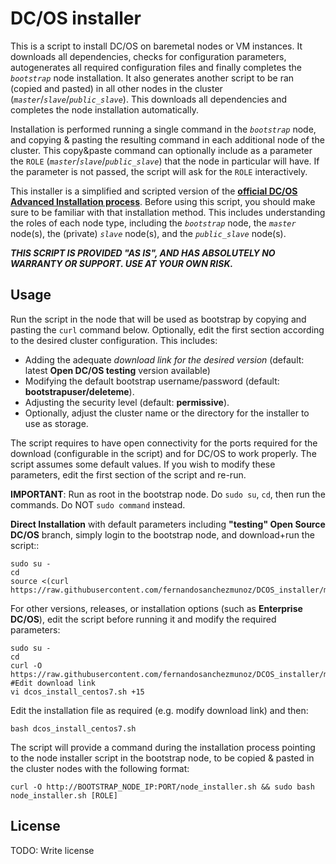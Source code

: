 # DC/OS installer

This is a script to install DC/OS on baremetal nodes or VM instances. It downloads all dependencies, checks for configuration parameters, autogenerates all required configuration files and finally completes the *`bootstrap`* node installation.
It also generates another script to be ran (copied and pasted) in all other nodes in the cluster (*`master`*/*`slave`*/*`public_slave`*). This downloads all dependencies and completes the node installation automatically.

Installation is performed running a single command in the *`bootstrap`* node, and copying & pasting the resulting command in each additional node of the cluster. This copy&paste command can optionally include as a parameter the `ROLE` (*`master`*/*`slave`*/*`public_slave`*) that the node in particular will have. If the parameter is not passed, the script will ask for the `ROLE` interactively.

This installer is a simplified and scripted version of the **[official DC/OS Advanced Installation process](https://docs.mesosphere.com/1.8/administration/installing/custom/advanced/)**. Before using this script, you should make sure to be familiar with that installation method. This includes understanding the roles of each node type, including the *`bootstrap`* node, the *`master`* node(s), the (private) *`slave`* node(s), and the *`public_slave`* node(s).

***THIS SCRIPT IS PROVIDED "AS IS", AND HAS ABSOLUTELY NO WARRANTY OR SUPPORT. USE AT YOUR OWN RISK.***

## Usage

Run the script in the node that will be used as bootstrap by copying and pasting the `curl` command below. Optionally, edit the first section according to the desired cluster configuration. This includes:

- Adding the adequate *download link for the desired version* (default: latest **Open DC/OS testing** version available)
- Modifying the default bootstrap username/password (default: **bootstrapuser/deleteme**).
- Adjusting the security level (default: **permissive**).
- Optionally, adjust the cluster name or the directory for the installer to use as storage.

The script requires to have open connectivity for the ports required for the download (configurable in the script) and for DC/OS to work properly.
The script assumes some default values. If you wish to modify these parameters, edit the first section of the script and re-run.

**IMPORTANT**: Run as root in the bootstrap node. Do `sudo su`, `cd`, then run the commands.
Do NOT `sudo command` instead.

**Direct Installation** with default parameters including **"testing" Open Source DC/OS** branch, simply login to the bootstrap node, and download+run the script::

```
sudo su -
cd
source <(curl https://raw.githubusercontent.com/fernandosanchezmunoz/DCOS_installer/master/dcos_install_centos7.sh)
```
 For other versions, releases, or installation options (such as **Enterprise DC/OS**), edit the script before running it and modify the required parameters:
```
sudo su -
cd
curl -O https://raw.githubusercontent.com/fernandosanchezmunoz/DCOS_installer/master/dcos_install_centos7.sh
#Edit download link
vi dcos_install_centos7.sh +15
```
Edit the installation file as required (e.g. modify download link) and then:
```
bash dcos_install_centos7.sh
```

The script will provide a command during the installation process pointing to the node installer script in the bootstrap node, to be copied & pasted in the cluster nodes with the following format:

```curl -O http://BOOTSTRAP_NODE_IP:PORT/node_installer.sh && sudo bash node_installer.sh [ROLE]```

## License

TODO: Write license
